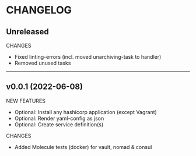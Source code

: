 # CHANGELOG

## Unreleased
CHANGES
  * Fixed linting-errors (incl. moved unarchiving-task to handler)
  * Removed unused tasks

---

## v0.0.1 (2022-06-08)
NEW FEATURES
  * Optional: Install any hashicorp application (except Vagrant)
  * Optional: Render yaml-config as json
  * Optional: Create service definition(s)

CHANGES
  * Added Molecule tests (docker) for vault, nomad & consul